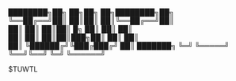 ████████╗██╗   ██╗██╗    ██╗████████╗██╗     
╚══██╔══╝██║   ██║██║    ██║╚══██╔══╝██║     
   ██║   ██║   ██║██║ █╗ ██║   ██║   ██║     
   ██║   ██║   ██║██║███╗██║   ██║   ██║     
   ██║   ╚██████╔╝╚███╔███╔╝   ██║   ███████╗
   ╚═╝    ╚═════╝  ╚══╝╚══╝    ╚═╝   ╚══════╝




   $TUWTL
